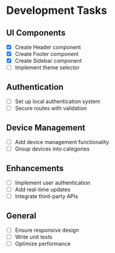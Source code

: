 # Development Tasks

## UI Components
- [x] Create Header component
- [x] Create Footer component
- [x] Create Sidebar component
- [ ] Implement theme selector

## Authentication
- [ ] Set up local authentication system
- [ ] Secure routes with validation

## Device Management
- [ ] Add device management functionality
- [ ] Group devices into categories

## Enhancements
- [ ] Implement user authentication
- [ ] Add real-time updates
- [ ] Integrate third-party APIs

## General
- [ ] Ensure responsive design
- [ ] Write unit tests
- [ ] Optimize performance

